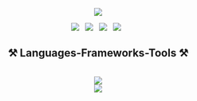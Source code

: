 <p align="center">
<img src="https://github.com/iambenzaid/iambenzaid/assets/61099744/213b2c64-e359-4114-b98b-441bc100ca82" />
</p>


<p align='center'>
	<a href=""https://www.linkedin.com/in/iambenzaid/"><img src="https://img.shields.io/badge/-iambenzaid-blue?style=flat square&logo=Linkedin&logoColor=white&link=https://www.linkedin.com/in/thaianebraga/"></a>&nbsp;&nbsp;
	<a href="https://twitter.com/iambenzaid/"><img src="https://img.shields.io/twitter/follow/iambenzaid?style=social"></a>&nbsp;&nbsp;
	<a href="https://github.com/iambenzaid/"><img src="https://img.shields.io/github/followers/iambenzaid?label=follow&style=social"></a>&nbsp;&nbsp;
  <a href="https://instagram.com/iambenzaid/"><img src="https://img.shields.io/badge/-iambenzaid-E4405F?style=flat square&logo=instagram&logoColor=white&link=https://www.instagram.com/iambenzaid"></a>&nbsp;&nbsp;
</p> 






<h2 align="center">⚒️ Languages-Frameworks-Tools ⚒️</h2>
<br/>
<div align="center">
    <img src="https://skillicons.dev/icons?i=linux,aws,git,github,c,cpp,java,gradle,postgres" /><br>
    <img src="https://skillicons.dev/icons?i=html,css,javascript,tailwind,react,vscode,idea,visualstudio,vim,bash,postman" />
</div>
